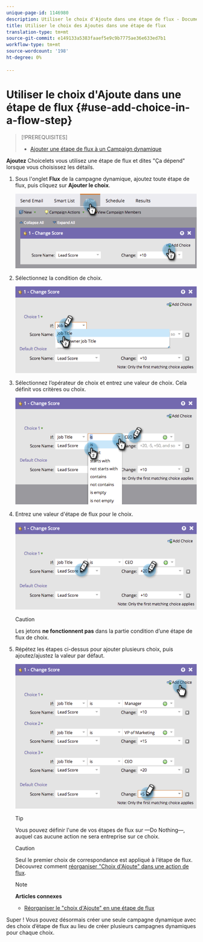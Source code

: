 ```yaml
---
unique-page-id: 1146980
description: Utiliser le choix d'Ajoute dans une étape de flux - Documents marketing - Documentation du produit
title: Utiliser le choix des Ajoutes dans une étape de flux
translation-type: tm+mt
source-git-commit: e149133a5383faaef5e9c9b7775ae36e633ed7b1
workflow-type: tm+mt
source-wordcount: '198'
ht-degree: 0%

---
```



# Utiliser le choix d&#39;Ajoute dans une étape de flux {#use-add-choice-in-a-flow-step}

>[!PREREQUISITES]
>
>* [Ajouter une étape de flux à un Campaign dynamique](add-a-flow-step-to-a-smart-campaign.md)

>



**Ajoutez** Choicelets vous utilisez une étape de flux et dites &quot;Ça dépend&quot; lorsque vous choisissez les détails.

1. Sous l&#39;onglet **Flux** de la campagne dynamique, ajoutez toute étape de flux, puis cliquez sur **Ajouter le choix**.

   ![](assets/image2014-9-22-11-3a58-3a20.png)

1. Sélectionnez la condition de choix.

   ![](assets/image2014-9-22-11-3a58-3a50.png)

1. Sélectionnez l’opérateur de choix et entrez une valeur de choix. Cela définit vos critères ou choix.

   ![](assets/image2014-9-22-11-3a58-3a54.png)

1. Entrez une valeur d&#39;étape de flux pour le choix.

   ![](assets/image2014-9-22-11-3a58-3a57.png)

   >[!CAUTION]
   >
   >Les jetons **ne fonctionnent pas** dans la partie condition d’une étape de flux de choix.

1. Répétez les étapes ci-dessus pour ajouter plusieurs choix, puis ajoutez/ajustez la valeur par défaut.

   ![](assets/image2014-9-22-11-3a58-3a59.png)

   >[!TIP]
   >
   >Vous pouvez définir l&#39;une de vos étapes de flux sur —Do Nothing—, auquel cas aucune action ne sera entreprise sur ce choix.

   >[!CAUTION]
   >
   >Seul le premier choix de correspondance est appliqué à l’étape de flux. Découvrez comment [réorganiser &quot;Choix d&#39;Ajoute&quot; dans une action de flux](reorder-add-choice-in-a-flow-step.md).

   >[!NOTE]
   >
   >**Articles connexes**
   >
   >    
   >    
   >    * [Réorganiser le &quot;choix d&#39;Ajoute&quot; en une étape de flux](reorder-add-choice-in-a-flow-step.md)


Super ! Vous pouvez désormais créer une seule campagne dynamique avec des choix d’étape de flux au lieu de créer plusieurs campagnes dynamiques pour chaque choix.